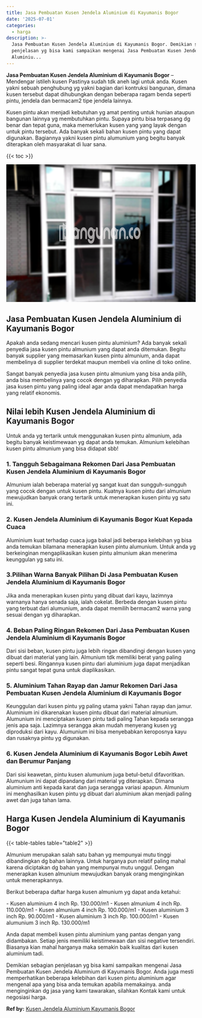 ```yaml
---
title: Jasa Pembuatan Kusen Jendela Aluminium di Kayumanis Bogor
date: '2025-07-01'
categories:
  - harga
description: >-
  Jasa Pembuatan Kusen Jendela Aluminium di Kayumanis Bogor. Demikian sebagian
  penjelasan yg bisa kami sampaikan mengenai Jasa Pembuatan Kusen Jendela
  Aluminiu...
---
```


**Jasa Pembuatan Kusen Jendela Aluminium di Kayumanis Bogor** – Mendengar istileh kusen Pastinya sudah tdk aneh lagi untuk anda. Kusen yakni sebuah penghubung yg yakni bagian dari kontruksi bangunan, dimana kusen tersebut dapat dihubungkan dengan beberapa ragam benda seperti pintu, jendela dan bermacam2 tipe jendela lainnya.

Kusen pintu akan menjadi kebutuhan yg amat penting untuk hunian ataupun bangunan lainnya yg membutuhkan pintu. Supaya pintu bisa terpasang dg benar dan tepat guna, maka memerlukan kusen yang yang layak dengan untuk pintu tersebut. Ada banyak sekali bahan kusen pintu yang dapat digunakan. Bagiannya yakni kusen pintu alumunium yang begitu banyak diterapkan oleh masyarakat di luar sana.

{{< toc >}}

![Jasa Pembuatan Kusen Jendela Aluminium di Kayumanis Bogor](/images/harga-kusen-jendela-alumunium-33.png)

## Jasa Pembuatan Kusen Jendela Aluminium di Kayumanis Bogor

Apakah anda sedang mencari kusen pintu aluminium? Ada banyak sekali penyedia jasa kusen pintu almunium yang dapat anda ditemukan. Begitu banyak supplier yang memasarkan kusen pintu almunium, anda dapat membelinya di supplier terdekat maupun membeli via online di toko online.

Sangat banyak penyedia jasa kusen pintu almunium yang bisa anda pilih, anda bisa membelinya yang cocok dengan yg diharapkan. Pilih penyedia jasa kusen pintu yang paling ideal agar anda dapat mendapatkan harga yang relatif ekonomis.

## Nilai lebih Kusen Jendela Aluminium di Kayumanis Bogor

Untuk anda yg tertarik untuk menggunakan kusen pintu almunium, ada begitu banyak keistimewaan yg dapat anda temukan. Almunium kelebihan kusen pintu almunium yang bisa didapat sbb!

### 1\. Tangguh Sebagaimana Rekomen Dari Jasa Pembuatan Kusen Jendela Aluminium di Kayumanis Bogor

Almunium ialah beberapa material yg sangat kuat dan sungguh-sungguh yang cocok dengan untuk kusen pintu. Kuatnya kusen pintu dari almunium mewujudkan banyak orang tertarik untuk menerapkan kusen pintu yg satu ini.

### 2\. Kusen Jendela Aluminium di Kayumanis Bogor Kuat Kepada Cuaca

Aluminium kuat terhadap cuaca juga bakal jadi beberapa kelebihan yg bisa anda temukan bilamana menerapkan kusen pintu alumunium. Untuk anda yg berkeinginan mengaplikasikan kusen pintu almunium akan menerima keunggulan yg satu ini.

### 3.Pilihan Warna Banyak Pilihan Di Jasa Pembuatan Kusen Jendela Aluminium di Kayumanis Bogor

Jika anda menerapkan kusen pintu yang dibuat dari kayu, lazimnya warnanya hanya senada saja, ialah cokelat. Berbeda dengan kusen pintu yang terbuat dari alumunium, anda dapat memilih bermacam2 warna yang sesuai dengan yg diharapkan.

### 4\. Beban Paling Ringan Rekomen Dari Jasa Pembuatan Kusen Jendela Aluminium di Kayumanis Bogor

Dari sisi beban, kusen pintu juga lebih ringan dibandingi dengan kusen yang dibuat dari material yang lain. Almunium tdk memiliki berat yang paling seperti besi. Ringannya kusen pintu dari aluminium juga dapat menjadikan pintu sangat tepat guna untuk diaplikasikan.

### 5\. Aluminium Tahan Rayap dan Jamur Rekomen Dari Jasa Pembuatan Kusen Jendela Aluminium di Kayumanis Bogor

Keunggulan dari kusen pintu yg paling utama yakni Tahan rayap dan jamur. Aluminium ini dikarenakan kusen pintu dibuat dari material almunium. Alumunium ini menciptakan kusen pintu tadi paling Tahan kepada serangga jenis apa saja. Lazimnya serangga akan mudah menyerang kusen yg diproduksi dari kayu. Alumunium ini bisa menyebabkan keroposnya kayu dan rusaknya pintu yg digunakan.

### 6\. Kusen Jendela Aluminium di Kayumanis Bogor Lebih Awet dan Berumur Panjang

Dari sisi keawetan, pintu kusen alumunium juga betul-betul difavoritkan. Alumunium ini dapat dipandang dari material yg diterapkan. Dimana aluminium anti kepada karat dan juga serangga variasi apapun. Almunium ini menghasilkan kusen pintu yg dibuat dari aluminium akan menjadi paling awet dan juga tahan lama.

## Harga Kusen Jendela Aluminium di Kayumanis Bogor

{{< table-tables table="table2" >}}

Almunium merupakan salah satu bahan yg mempunyai mutu tinggi dibandingkan dg bahan lainnya. Untuk harganya pun relatif paling mahal karena diciptakan dg bahan yang mempunyai mutu unggul. Dengan menerapkan kusen almunium mewujudkan banyak orang menginginkan untuk menerapkannya.

Berikut beberapa daftar harga kusen almunium yg dapat anda ketahui:

\- Kusen aluminium 4 inch Rp. 130.000/m1 - Kusen almunium 4 inch Rp. 110.000/m1 - Kusen almunium 4 inch Rp. 100.000/m1 - Kusen aluminium 3 inch Rp. 90.000/m1 - Kusen aluminium 3 inch Rp. 100.000/m1 - Kusen alumunium 3 inch Rp. 130.000/m1

Anda dapat membeli kusen pintu aluminium yang pantas dengan yang didambakan. Setiap jenis memiliki keistimewaan dan sisi negative tersendiri. Biasanya kian mahal harganya maka semakin baik kualitas dari kusen aluminium tadi.

Demikian sebagian penjelasan yg bisa kami sampaikan mengenai Jasa Pembuatan Kusen Jendela Aluminium di Kayumanis Bogor. Anda juga mesti memperhatikan beberapa kelebihan dari kusen pintu aluminium agar mengenal apa yang bisa anda temukan apabila memakainya. anda menginginkan dg jasa yang kami tawarakan, silahkan Kontak kami untuk negosiasi harga.

**Ref by:** [Kusen Jendela Aluminium Kayumanis Bogor](https://id.wikipedia.org/wiki/Kusen)

